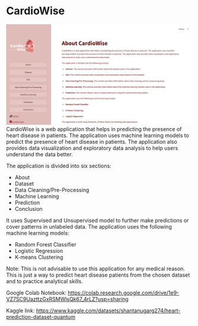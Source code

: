 # CardioWise

![alt text](CardioWise_website.png)
CardioWise is a web application that helps in predicting the presence of heart disease in patients. The application uses machine learning models to predict the presence of heart disease in patients. The application also provides data visualization and exploratory data analysis to help users understand the data better. 

The application is divided into six sections:
* About
* Dataset
* Data Cleaning/Pre-Processing
* Machine Learning
* Prediction
* Conclusion

It uses Supervised and Unsupervised model to further make predictions or cover patterns in unlabeled data. The application uses the following machine learning models:
* Random Forest Classifier
* Logistic Regression
* K-means Clustering

Note: This is not advisable to use this application for any medical reason. This is just a way to predict heart disease patients from the chosen dataset and to practice analytical skills. 

Google Colab Notebook: https://colab.research.google.com/drive/1e9-VZ7SC9UazttzGxRSMWlsQk67_4rLZ?usp=sharing

Kaggle link: https://www.kaggle.com/datasets/shantanugarg274/heart-prediction-dataset-quantum